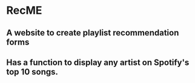 # RecME
## A website to create playlist recommendation forms 
## Has a function to display any artist on Spotify's top 10 songs. 